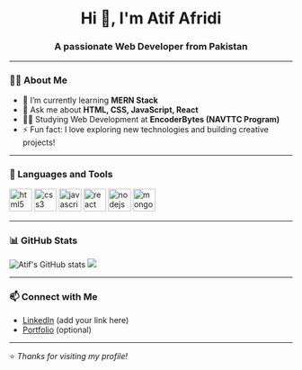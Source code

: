 <h1 align="center">Hi 👋, I'm Atif Afridi</h1>
<h3 align="center">A passionate Web Developer from Pakistan</h3>

---

### 👨‍💻 About Me
- 🌱 I’m currently learning **MERN Stack**
- 💬 Ask me about **HTML, CSS, JavaScript, React**
- 👨‍🎓 Studying Web Development at **EncoderBytes (NAVTTC Program)**
- ⚡ Fun fact: I love exploring new technologies and building creative projects!

---

### 🚀 Languages and Tools

<p align="left">
  <img src="https://cdn.jsdelivr.net/gh/devicons/devicon/icons/html5/html5-original.svg" alt="html5" width="40" height="40"/>
  <img src="https://cdn.jsdelivr.net/gh/devicons/devicon/icons/css3/css3-original.svg" alt="css3" width="40" height="40"/>
  <img src="https://cdn.jsdelivr.net/gh/devicons/devicon/icons/javascript/javascript-original.svg" alt="javascript" width="40" height="40"/>
  <img src="https://cdn.jsdelivr.net/gh/devicons/devicon/icons/react/react-original.svg" alt="react" width="40" height="40"/>
  <img src="https://cdn.jsdelivr.net/gh/devicons/devicon/icons/nodejs/nodejs-original.svg" alt="nodejs" width="40" height="40"/>
  <img src="https://cdn.jsdelivr.net/gh/devicons/devicon/icons/mongodb/mongodb-original.svg" alt="mongodb" width="40" height="40"/>
</p>

---

### 📊 GitHub Stats

<p align="left">
  <img src="https://github-readme-stats.vercel.app/api?username=AtifAfridiii&show_icons=true&theme=tokyonight" alt="Atif's GitHub stats" />
  <img src="https://github-readme-stats.vercel.app/api/top-langs/?username=AtifAfridiii&layout=compact&theme=tokyonight" />
</p>

---

### 📫 Connect with Me
- [LinkedIn](https://www.linkedin.com/) (add your link here)
- [Portfolio](https://your-portfolio-link.com) (optional)

---

⭐️ *Thanks for visiting my profile!*

